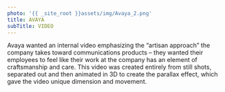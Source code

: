 ```yaml
---
photo: '{{ _site_root }}assets/img/Avaya_2.png'
title: AVAYA
subTitle: VIDEO
---
```

<p>Avaya wanted an internal video emphasizing the “artisan approach” the company takes toward communications products – they wanted their employees to feel like their work at the company has an element of craftsmanship and care. This video was created entirely from still shots, separated out and then animated in 3D to create the parallax effect, which gave the video unique dimension and movement.</p>